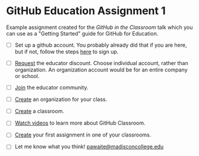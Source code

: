 # GitHub Education Assignment 1

Example assignment created for the *GitHub in the Classroom* talk which you can use as a "Getting Started" guide for GitHub for Education. 


- [ ] Set up a github account. You probably already did that if you are here, but if not, follow the steps [here]( https://help.github.com/categories/setup/) to sign up.

- [ ] [Request](https://education.github.com) the educator discount. Choose individual account, rather than organization. An organization account would be for an entire company or school. 

- [ ] [Join](https://education.github.community/t/introduce-yourself/32) the educator community.

- [ ] [Create](https://help.github.com/articles/creating-a-new-organization-from-scratch/) an organization for your class.

- [ ] [Create](https://classroom.github.com/classrooms) a classroom.

- [ ] [Watch videos](https://www.youtube.com/watch?v=ChA_zph7aao) to learn more about GitHub Classroom.

- [ ] [Create](https://classroom.github.com/classrooms) your first assignment in one of your classrooms.

- [ ] Let me know what you think! [pawaite@madisconcollege.edu](mailto:pawaite@madisoncollege.edu)

